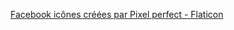 <a href="https://www.flaticon.com/fr/icones-gratuites/facebook" title="facebook icônes">Facebook icônes créées par Pixel perfect - Flaticon</a>